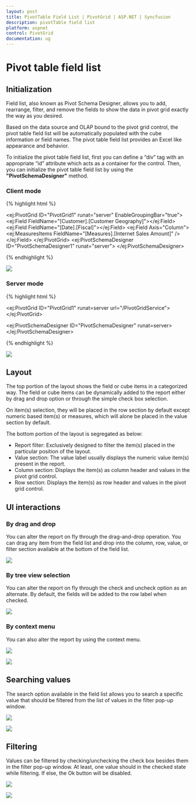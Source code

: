 ```yaml
---
layout: post
title: PivotTable Field List | PivotGrid | ASP.NET | Syncfusion
description: pivotTable field list
platform: aspnet
control: PivotGrid
documentation: ug
---
```


# Pivot table field list

## Initialization  

Field list, also known as Pivot Schema Designer, allows you to add, rearrange, filter, and remove the fields to show the data in pivot grid exactly the way as you desired.

Based on the data source and OLAP bound to the pivot grid control, the pivot table field list will be automatically populated with the cube information or field names. The pivot table field list provides an Excel like appearance and behavior.

To initialize the pivot table field list, first you can define a “div” tag with an appropriate “id” attribute which acts as a container for the control. Then, you can initialize the pivot table field list by using the **"PivotSchemaDesigner"** method.

### Client mode

{% highlight html %}

<ej:PivotGrid ID="PivotGrid1" runat="server" EnableGroupingBar="true">
    <DataSource Catalog="Adventure Works DW 2008 SE" Cube="Adventure Works" Data="http://bi.syncfusion.com/olap/msmdpump.dll">
        <Rows>
            <ej:Field FieldName="[Customer].[Customer Geography]"></ej:Field>
        </Rows>
        <Columns>
            <ej:Field FieldName="[Date].[Fiscal]"></ej:Field>
        </Columns>
        <Values>
            <ej:Field Axis="Column">
                <Measures>
                    <ej:MeasuresItems FieldName="[Measures].[Internet Sales Amount]" />
                </Measures>
            </ej:Field>
        </Values>
    </DataSource>
    <ClientSideEvents RenderSuccess="loadSchemaDesigner" />
</ej:PivotGrid>
<ej:PivotSchemaDesigner ID="PivotSchemaDesigner1" runat="server">
    <OlapSettings ShowKPI="true" ShowNamedSets="true" />
</ej:PivotSchemaDesigner>
    

<script type="text/javascript">
    function loadSchemaDesigner(args) {
        var PivotSchemaDesigner = $(".e-pivotschemadesigner").data('ejPivotSchemaDesigner');
        if (PivotSchemaDesigner.model.pivotControl == null) {
            PivotSchemaDesigner.model.pivotControl = this;
            PivotSchemaDesigner.model.layout = "excel";
            PivotSchemaDesigner.model.enableWrapper = true;
            PivotSchemaDesigner._load();
        }
        args.model.renderComplete = null;
    }
</script>
    
{% endhighlight %}

![](PivotTable-Field-List_images/OlapClientMode.png)

### Server mode

{% highlight html %}

<ej:PivotGrid ID="PivotGrid1" runat=server url="/PivotGridService">
    <ClientSideEvents  AfterServiceInvoke="OnAfterServiceInvoke"/>
</ej:PivotGrid>

<ej:PivotSchemaDesigner ID="PivotSchemaDesigner" runat=server></ej:PivotSchemaDesigner>
 
<script type="text/javascript">
 OnAfterServiceInvoke = function (evt) {
 if (evt.action == "initialize") {
  var PivotSchemaDesigner = $( ".e-pivotschemadesigner").data('ejPivotSchemaDesigner');
     if (PivotSchemaDesigner.model.pivotControl == null) {
         PivotSchemaDesigner.model.pivotControl = this;
         PivotSchemaDesigner.model.enableWrapper = true;
         PivotSchemaDesigner.model.layout = "excel";
         PivotSchemaDesigner._load();
      }
    }
  }
</script>

{% endhighlight %}

![](PivotTable-Field-List_images/pivotschema.png)


## Layout

The top portion of the layout shows the field or cube items in a categorized way. The field or cube items can be dynamically added to the report either by drag and drop option or through the simple check box selection.
 
On item(s) selection, they will be placed in the row section by default except numeric based item(s) or measures, which will alone be placed in the value section by default.

The bottom portion of the layout is segregated as below:

* Report filter: Exclusively designed to filter the item(s) placed in the particular position of the layout. 
* Value section: The value label usually displays the numeric value item(s) present in the report.
* Column section: Displays the item(s) as column header and values in the pivot grid control.
* Row section: Displays the item(s) as row header and values in the pivot grid control.

## UI interactions

### By drag and drop

You can alter the report on fly through the drag-and-drop operation. You can drag any item from the field list and drop into the column, row, value, or filter section available at the bottom of the field list.

![](PivotTable-Field-List_images/schema.png) 

### By tree view selection

You can alter the report on fly through the check and uncheck option as an alternate. By default, the fields will be added to the row label when checked.

![](PivotTable-Field-List_images/check-uncheck.png) 

### By context menu

You can also alter the report by using the context menu.

![](PivotTable-Field-List_images/Olap_Pivotbutton_Context.png)

![](PivotTable-Field-List_images/Olap_Treeview_Context.png)

## Searching values

The search option available in the field list allows you to search a specific value that should be filtered from the list of values in the filter pop-up window.

![](PivotTable-Field-List_images/filter.png)

![](PivotTable-Field-List_images/search.png)

## Filtering
Values can be filtered by checking/unchecking the check box besides them in the filter pop-up window. At least, one value should in the checked state while filtering. If else, the Ok button will be disabled.

![](PivotTable-Field-List_images/filter.png) 

![](PivotTable-Field-List_images/filter1.png)
